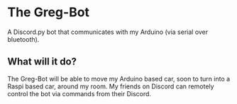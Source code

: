 # The Greg-Bot
A Discord.py bot that communicates with my Arduino (via serial over bluetooth).

## What will it do?
The Greg-Bot will be able to move my Arduino based car, soon to turn into a Raspi based car, around my room. My friends on Discord can remotely control the bot via commands from their Discord.